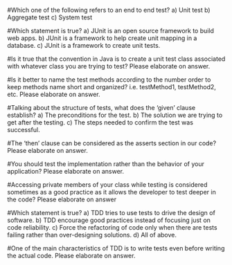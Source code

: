 #Which one of the following refers to an end to end test? 
a) Unit test 
b) Aggregate test 
c) System test

#Which statement is true? 
a) JUnit is an open source framework to build web apps. 
b) JUnit is a framework to help create unit mapping in a database. 
c) JUnit is a framework to create unit tests.

#Is it true that the convention in Java is to create a unit test class associated with whatever class you are trying to test? Please elaborate on answer. 

#Is it better to name the test methods according to the number order to keep methods name short and organized? i.e. testMethod1, testMethod2, etc. Please elaborate on answer.

#Talking about the structure of tests, what does the ‘given’ clause establish? 
a) The preconditions for the test. 
b) The solution we are trying to get after the testing. 
c) The steps needed to confirm the test was successful.

#The ‘then’ clause can be considered as the asserts section in our code? Please elaborate on answer.

#You should test the implementation rather than the behavior of your application? Please elaborate on answer.

#Accessing private members of your class while testing is considered sometimes as a good practice as it allows the developer to test deeper in the code? Please elaborate on answer

#Which statement is true? 
a) TDD tries to use tests to drive the design of software. 
b) TDD encourage good practices instead of focusing just on code reliability. 
c) Force the refactoring of code only when there are tests failing rather than over-designing solutions. d) All of above.

#One of the main characteristics of TDD is to write tests even before writing the actual code. Please elaborate on answer.
